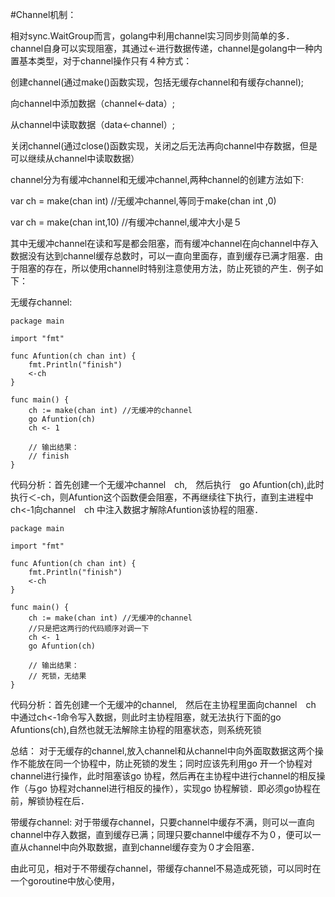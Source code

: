 #Channel机制：

相对sync.WaitGroup而言，golang中利用channel实习同步则简单的多．channel自身可以实现阻塞，其通过<-进行数据传递，channel是golang中一种内置基本类型，对于channel操作只有４种方式：

创建channel(通过make()函数实现，包括无缓存channel和有缓存channel);

向channel中添加数据（channel<-data）;

从channel中读取数据（data<-channel）;

关闭channel(通过close()函数实现，关闭之后无法再向channel中存数据，但是可以继续从channel中读取数据）


channel分为有缓冲channel和无缓冲channel,两种channel的创建方法如下:

var ch = make(chan int) //无缓冲channel,等同于make(chan int ,0)

var ch = make(chan int,10) //有缓冲channel,缓冲大小是５

其中无缓冲channel在读和写是都会阻塞，而有缓冲channel在向channel中存入数据没有达到channel缓存总数时，可以一直向里面存，直到缓存已满才阻塞．由于阻塞的存在，所以使用channel时特别注意使用方法，防止死锁的产生．例子如下：

无缓存channel:

```
package main

import "fmt"

func Afuntion(ch chan int) {
	fmt.Println("finish")
	<-ch
}

func main() {
	ch := make(chan int) //无缓冲的channel
	go Afuntion(ch)
	ch <- 1
	
	// 输出结果：
	// finish
}

```

代码分析：首先创建一个无缓冲channel　ch,　然后执行　go Afuntion(ch),此时执行＜-ch，则Afuntion这个函数便会阻塞，不再继续往下执行，直到主进程中ch<-1向channel　ch 中注入数据才解除Afuntion该协程的阻塞．

```
package main

import "fmt"

func Afuntion(ch chan int) {
	fmt.Println("finish")
	<-ch
}

func main() {
	ch := make(chan int) //无缓冲的channel
	//只是把这两行的代码顺序对调一下
	ch <- 1
	go Afuntion(ch)

	// 输出结果：
	// 死锁，无结果
}

```

代码分析：首先创建一个无缓冲的channel,　然后在主协程里面向channel　ch 中通过ch<-1命令写入数据，则此时主协程阻塞，就无法执行下面的go Afuntions(ch),自然也就无法解除主协程的阻塞状态，则系统死锁

总结：
对于无缓存的channel,放入channel和从channel中向外面取数据这两个操作不能放在同一个协程中，防止死锁的发生；同时应该先利用go 开一个协程对channel进行操作，此时阻塞该go 协程，然后再在主协程中进行channel的相反操作（与go 协程对channel进行相反的操作），实现go 协程解锁．即必须go协程在前，解锁协程在后．

带缓存channel:
对于带缓存channel，只要channel中缓存不满，则可以一直向 channel中存入数据，直到缓存已满；同理只要channel中缓存不为０，便可以一直从channel中向外取数据，直到channel缓存变为０才会阻塞．

由此可见，相对于不带缓存channel，带缓存channel不易造成死锁，可以同时在一个goroutine中放心使用，
